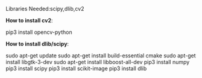 Libraries Needed:scipy,dlib,cv2


**How to install cv2**:

pip3 install opencv-python

**How to install dlib/scipy**:

sudo apt-get update
sudo apt-get install build-essential cmake
sudo apt-get install libgtk-3-dev
sudo apt-get install libboost-all-dev
pip3 install numpy
pip3 install scipy
pip3 install scikit-image
pip3 install dlib
